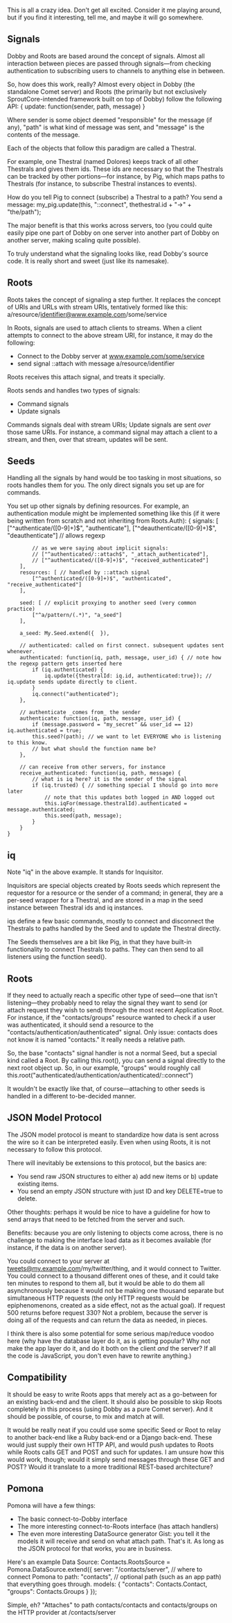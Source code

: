 This is all a crazy idea. Don't get all excited. Consider it me playing around,
but if you find it interesting, tell me, and maybe it will go somewhere.

Signals
-------
Dobby and Roots are based around the concept of signals. Almost all interaction
between pieces are passed through signals—from checking authentication to
subscribing users to channels to anything else in between.

So, how does this work, really? Almost every object in Dobby (the standalone Comet
server) and Roots (the primarily but not exclusively SproutCore-intended framework
built on top of Dobby) follow the following API: {
	update: function(sender, path, message)
}

Where sender is some object deemed "responsible" for the message (if any), "path"
is what kind of message was sent, and "message" is the contents of the message.

Each of the objects that follow this paradigm are called a Thestral.

For example, one Thestral (named Dolores) keeps track of all other Thestrals and
gives them ids. These ids are necessary so that the Thestrals can be tracked by
other portions—for instance, by Pig, which maps paths to Thestrals (for instance,
to subscribe Thestral instances to events).

How do you tell Pig to connect (subscribe) a Thestral to a path? You send a message:
	my_pig.update(this, "::connect", thethestral.id + "->" + "the/path");

The major benefit is that this works across servers, too (you could quite easily
pipe one part of Dobby on one server into another part of Dobby on another server,
making scaling quite possible).

To truly understand what the signaling looks like, read Dobby's source code. It
is really short and sweet (just like its namesake).


Roots
-----
Roots takes the concept of signaling a step further. It replaces the concept of
URIs and URLs with stream URIs, tentatively formed like this:
	a/resource/identifier@www.example.com/some/service

In Roots, signals are used to attach clients to streams. When a client attempts
to connect to the above stream URI, for instance, it may do the following:
- Connect to the Dobby server at www.example.com/some/service
- send signal ::attach with message a/resource/identifier

Roots receives this attach signal, and treats it specially.

Roots sends and handles two types of signals:
- Command signals
- Update signals

Commands signals deal with stream URIs; Update signals are sent _over_ those same
URIs. For instance, a command signal may attach a client to a stream, and then,
over that stream, updates will be sent.


Seeds
----------
Handling all the signals by hand would be too tasking in most situations, so
roots handles them for you. The only direct signals you set up are for commands.


You set up other signals by defining resources. For example, an authentication module
might be implemented something like this (if it were being written from scratch and not
inheriting from Roots.Auth):
	{
		signals: [
			["^authenticate/([0-9]+)$", "authenticate"],
			["^deauthenticate/([0-9]+)$", "deauthenticate"] // allows regexp
			
			// as we were saying about implicit signals:
			// ["^authenticated/::attach$", "_attach_authenticated"],
			// ["^authenticated/([0-9]+)$", "received_authenticated"]
		],
		resources: [ // handled by ::attach signal
			["^authenticated/([0-9]+)$", "authenticated", "receive_authenticated"]
		],
		
		seed: [ // explicit proxying to another seed (very common practice)
			["^a/pattern/(.*)", "a_seed"]
		],
		
		a_seed: My.Seed.extend({  }),
		
		// authenticated: called on first connect. subsequent updates sent whenever.
		authenticated: function(iq, path, message, user_id) { // note how the regexp pattern gets inserted here
			if (iq.authenticated) {
				iq.update({thestralId: iq.id, authenticated:true}); // iq.update sends update directly to client.
			}
			iq.connect("authenticated");
		},
		
		// authenticate _comes from_ the sender
		authenticate: function(iq, path, message, user_id) {
			if (message.password = "my_secret" && user_id == 12) iq.authenticated = true;
			this.seed?(path); // we want to let EVERYONE who is listening to this know.
			// but what should the function name be?
		},
		
		// can receive from other servers, for instance
		receive_authenticated: function(iq, path, message) {
			// what is iq here? it is the sender of the signal
			if (iq.trusted) { // something special I should go into more later
				// note that this updates both logged in AND logged out
				this.iqFor(message.thestralId).authenticated = message.authenticated;
				this.seed(path, message);
			}
		}
	}

iq
-----
Note "iq" in the above example. It stands for Inquisitor.

Inquisitors are special objects created by Roots seeds which represent the
requestor for a resource or the sender of a command; in general, they are a
per-seed wrapper for a Thestral, and are stored in a map in the seed instance
between Thestral ids and iq instances.

iqs define a few basic commands, mostly to connect and disconnect the Thestrals to paths handled
by the Seed and to update the Thestral directly.

The Seeds themselves are a bit like Pig, in that they have built-in functionality
to connect Thestrals to paths. They can then send to all listeners using the function
seed().

Roots
-----
If they need to actually reach a specific other type of seed—one that isn't listening—they probably
need to relay the signal they want to send (or attach request they wish to send) through the most
recent Application Root. For instance, if the "contacts/groups" resource wanted to check if a user was
authenticated, it should send a resource to the "contacts/authentication/authenticated" signal. 
Only issue: contacts does not know it is named "contacts." It really needs a relative path.

So, the base "contacts" signal handler is not a normal Seed, but a special kind called a Root.
By calling this.root(), you can send a signal directly to the next root object up. So,
in our example, "groups" would roughly call 
	this.root("authenticated/authentication/authenticated/::connect")

It wouldn't be exactly like that, of course—attaching to other seeds is handled in a different
to-be-decided manner.


JSON Model Protocol
-------------------
The JSON model protocol is meant to standardize how data is sent across the wire so
it can be interpreted easily. Even when using Roots, it is not necessary to follow this protocol.

There will inevitably be extensions to this protocol, but the basics are:
- You send raw JSON structures to either a) add new items or b) update existing items.
- You send an empty JSON structure with just ID and key DELETE=true to delete.

Other thoughts: perhaps it would be nice to have a guideline for how to send arrays that need
to be fetched from the server and such.

Benefits: because you are only listening to objects come across, there is no challenge to making
the interface load data as it becomes available (for instance, if the data is on another server).

You could connect to your server at tweets@my.example.com/my/twitter/thing, and it would connect
to Twitter. You could connect to a thousand different ones of these, and it could take ten minutes
to respond to them all, but it would be able to do them all asynchronously because it would not be
making one thousand separate but simultaneous HTTP requests (the only HTTP requests would be
epiphenomenons, created as a side effect, not as the actual goal). If request 500 returns before
request 330? Not a problem, because the server is doing all of the requests and can return the
data as needed, in pieces.

I think there is also some potential for some serious map/reduce voodoo here (why have the
database layer do it, as is getting popular? Why not make the app layer do it, and do it
both on the client _and_ the server? If all the code is JavaScript, you don't even have
to rewrite anything.)

Compatibility
-------------
It should be easy to write Roots apps that merely act as a go-between for an existing back-end
and the client. It should also be possible to skip Roots completely in this process (using
Dobby as a pure Comet server). And it should be possible, of course, to mix and match at will.

It would be really neat if you could use some specific Seed or Root to relay to another back-end
like a Ruby back-end or a Django back-end. These would just supply their own HTTP API, and
would push updates to Roots while Roots calls GET and POST and such for updates. I am unsure
how this would work, though; would it simply send messages through these GET and POST? Would it
translate to a more traditional REST-based architecture?

Pomona
-------
Pomona will have a few things:
- The basic connect-to-Dobby interface
- The more interesting connect-to-Roots interface (has attach handlers)
- The even more interesting DataSource generator
  Gist: you tell it the models it will receive and send on what attach path. That's it.
  As long as the JSON protocol for that works, you are in business.


Here's an example Data Source:
Contacts.RootsSource = Pomona.DataSource.extend({
	server: "/contacts/server", 	// where to connect Pomona to
	path: "contacts", // optional path (such as an app path) that everything goes through.
	models: { "contacts": Contacts.Contact, "groups": Contacts.Groups }
});

Simple, eh? "Attaches" to path contacts/contacts and contacts/groups on the HTTP provider at
/contacts/server
